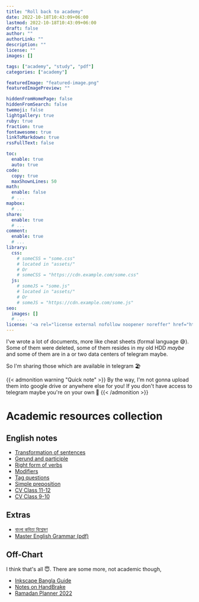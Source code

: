 ```yaml
---
title: "Roll back to academy"
date: 2022-10-18T10:43:09+06:00
lastmod: 2022-10-18T10:43:09+06:00
draft: false
author: ""
authorLink: ""
description: ""
license: ""
images: []

tags: ["academy", "study", "pdf"]
categories: ["academy"]

featuredImage: "featured-image.png"
featuredImagePreview: ""

hiddenFromHomePage: false
hiddenFromSearch: false
twemoji: false
lightgallery: true
ruby: true
fraction: true
fontawesome: true
linkToMarkdown: true
rssFullText: false

toc:
  enable: true
  auto: true
code:
  copy: true
  maxShownLines: 50
math:
  enable: false
  # ...
mapbox:
  # ...
share:
  enable: true
  # ...
comment:
  enable: true
  # ...
library:
  css:
    # someCSS = "some.css"
    # located in "assets/"
    # Or
    # someCSS = "https://cdn.example.com/some.css"
  js:
    # someJS = "some.js"
    # located in "assets/"
    # Or
    # someJS = "https://cdn.example.com/some.js"
seo:
  images: []
  # ...
license: '<a rel="license external nofollow noopener noreffer" href="https://creativecommons.org/licenses/by-nc/4.0/" target="_blank">CC BY-NC 4.0</a>'
---
```

I've wrote a lot of documents, more like cheat sheets (formal language 😅). Some of them were deleted, some of them resides in my old HDD *maybe* and some of them are in a or two data centers of telegram maybe.

So I'm sharing those which are available in telegram 🏖️
<!--more-->
{{< admonition warning "Quick note" >}}
By the way, I'm not gonna upload them into google drive or anywhere else for you! If you don't have access to telegram maybe you're on your own 🫠
{{< /admonition >}}

# Academic resources collection

## English notes

- [Transformation of sentences](https://t.me/SharafatsNotes/85)
- [Gerund and participle](https://t.me/SharafatsNotes/231)
- [Right form of verbs](https://t.me/SharafatsNotes/50)
- [Modifiers](https://t.me/SharafatsNotes/47)
- [Tag questions](https://t.me/SharafatsNotes/44)
- [Simple preposition](https://t.me/SharafatsNotes/9)
- [CV Class 11-12](https://t.me/SharafatsNotes/8)
- [CV Class 9-10](https://t.me/SharafatsNotes/85)

## Extras

- [বাংলা কবিতা বিশ্লেষণ](https://t.me/SharafatsNotes/82)
- [Master English Grammar (pdf)](https://t.me/SharafatsNotes/249)

## Off-Chart
I think that's all 😇. There are some more, not academic though,
- [Inkscape Bangla Guide](https://t.me/SharafatsNotes/194)
- [Notes on HandBrake](https://t.me/SharafatsNotes/67)
- [Ramadan Planner 2022](https://t.me/SharafatsNotes/256)
